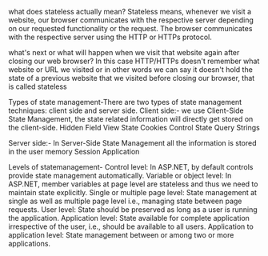what does stateless actually mean?
Stateless means, whenever we visit a website, our browser communicates with the respective server depending on our requested functionality or the request.
The browser communicates with the respective server using the HTTP or HTTPs protocol.

what's next or what will happen when we visit that website again after closing our web browser?
In this case HTTP/HTTPs doesn't remember what website or URL we visited or in other words we can say it doesn't hold the state of a previous website that 
we visited before closing our browser, that is called stateless

Types of state management-There are two types of state management techniques: client side and server side.
Client side:-
we use Client-Side State Management, the state related information will directly get stored on the client-side.
Hidden Field
View State
Cookies
Control State
Query Strings

Server side:-
In Server-Side State Management all the information is stored in the user memory
Session
Application

Levels of statemanagement-
Control level: In ASP.NET, by default controls provide state management automatically.
Variable or object level: In ASP.NET, member variables at page level are stateless and thus we need to maintain state explicitly.
Single or multiple page level: State management at single as well as multiple page level i.e., managing state between page requests.
User level: State should be preserved as long as a user is running the application.
Application level: State available for complete application irrespective of the user, i.e., should be available to all users.
Application to application level: State management between or among two or more applications.
